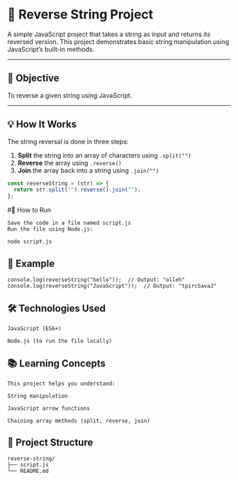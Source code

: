 # 🔁 Reverse String Project

A simple JavaScript project that takes a string as input and returns its reversed version. This project demonstrates basic string manipulation using JavaScript’s built-in methods.

---

## 📌 Objective

To reverse a given string using JavaScript.

---

## 💡 How It Works

The string reversal is done in three steps:
1. **Split** the string into an array of characters using `.split("")`
2. **Reverse** the array using `.reverse()`
3. **Join** the array back into a string using `.join("")`

```javascript
const reverseString = (str) => {
  return str.split("").reverse().join("");
};
```

#🚀 How to Run
```
Save the code in a file named script.js
Run the file using Node.js:
```

```
node script.js
```

## 🧪 Example
```
console.log(reverseString("hello"));  // Output: "olleh"
console.log(reverseString("JavaScript"));  // Output: "tpircSavaJ"
```

## 🛠️ Technologies Used
```
JavaScript (ES6+)

Node.js (to run the file locally)
```

## 📚 Learning Concepts
```
This project helps you understand:

String manipulation

JavaScript arrow functions

Chaining array methods (split, reverse, join)

```

## 📁 Project Structure
```
reverse-string/
├── script.js
└── README.md
```